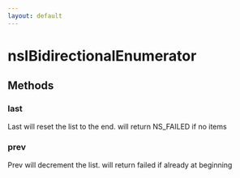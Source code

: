 ```yaml
---
layout: default
---
```


# nsIBidirectionalEnumerator #

## Methods ##

### last ###
 Last will reset the list to the end. will return NS_FAILED if no items


### prev ###
 Prev will decrement the list. will return failed if already at beginning

